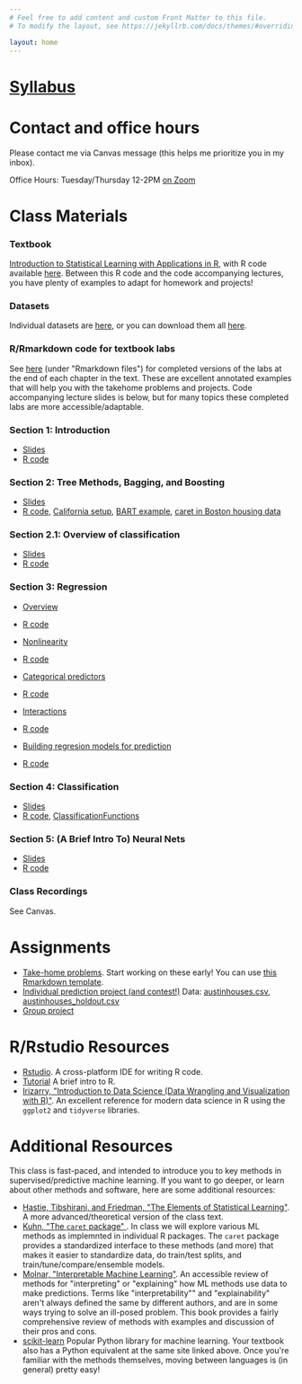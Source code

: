```yaml
---
# Feel free to add content and custom Front Matter to this file.
# To modify the layout, see https://jekyllrb.com/docs/themes/#overriding-theme-defaults

layout: home
---
```


# [Syllabus](files/syllabus.pdf)

# Contact and office hours

Please contact me via Canvas message (this helps me prioritize you in my inbox).

Office Hours: Tuesday/Thursday 12-2PM [on Zoom](https://utexas.zoom.us/j/97612392399)

# Class Materials

### Textbook

[Introduction to Statistical Learning with Applications in R](https://www.statlearning.com/), with R code available [here](https://www.statlearning.com/resources-second-edition). Between this R code and the code accompanying lectures, you have plenty of examples to adapt for homework and projects!

### Datasets

Individual datasets are [here](https://github.com/jaredsmurray/sta380_msba/tree/main/data/), or you can download them all [here](data.zip).

### R/Rmarkdown code for textbook labs

See [here](https://www.statlearning.com/resources-second-edition) (under "Rmarkdown files") for completed versions of the labs at the end of each chapter in the text. These are excellent annotated examples that will help you with the takehome problems and projects. Code accompanying lecture slides is below, but for many topics these completed labs are more accessible/adaptable.

### Section 1: Introduction

- [Slides](slides/01-Intro.pdf)
- [R code](R/Intro.R)

### Section 2: Tree Methods, Bagging, and Boosting

- [Slides](slides/02-Trees.pdf)
- [R code](R/Trees_MSBA.R), [California setup](R/cal_setup.txt), [BART example](R/BART_example.R), [caret in Boston housing data](R/caret_example.R)

### Section 2.1: Overview of classification
- [Slides](slides/classification_intro.pdf)
- [R code](R/caret_classification_example.R)

### Section 3: Regression

- [Overview](slides/03-Regression.pdf)
- [R code](R/msba_regression.R)

- [Nonlinearity](slides/nonlinear.pdf)
- [R code](R/nonlinear.R)

- [Categorical predictors](slides/dummy_variables.pdf)
- [R code](R/dummy_variables.R)

- [Interactions](slides/interactions.pdf)
- [R code](R/interactions.R)

- [Building regresion models for prediction](slides/03-Building-Regression.pdf)
- [R code](R/building_regression.R)

### Section 4: Classification

- [Slides](slides/04-Classification.pdf)
- [R code](R/Classification_MSBA.R), [ClassificationFunctions](R/ClassificationFunctions.R)

### Section 5: (A Brief Intro To) Neural Nets

- [Slides](slides/05-NN.pdf)
- [R code](R/NN_MSBA.R)

### Class Recordings

See Canvas.

# Assignments

- [Take-home problems](files/takehome.pdf). Start working on these early! You can use [this Rmarkdown template](files/template.Rmd).
- [Individual prediction project (and contest!)](files/individual_project.pdf) Data: [austinhouses.csv](data/austinhouses.csv), [austinhouses_holdout.csv](data/austinhouses_holdout.csv)
- [Group project](files/group_project.pdf)

# R/Rstudio Resources

- [Rstudio](https://posit.co/download/rstudio-desktop/). A cross-platform IDE for writing R code.
- [Tutorial](R/Tutorial.pdf) A brief intro to R.
- [Irizarry, "Introduction to Data Science (Data Wrangling and Visualization with R)"](https://rafalab.dfci.harvard.edu/dsbook-part-1/). An excellent reference for modern data science in R using the `ggplot2` and `tidyverse` libraries. 

# Additional Resources

This class is fast-paced, and intended to introduce you to key methods in supervised/predictive machine learning. If you want to go deeper, or learn about other methods and software, here are some additional resources:

- [Hastie, Tibshirani, and Friedman, "The Elements of Statistical Learning"](https://hastie.su.domains/ElemStatLearn/). A more advanced/theoretical version of the class text.
- [Kuhn, "The `caret` package" ](https://topepo.github.io/caret/index.html). In class we will explore various ML methods as implemnted in individual R packages. The `caret` package provides a standardized interface to these methods (and more) that makes it easier to standardize data, do train/test splits, and train/tune/compare/ensemble models.
- [Molnar, "Interpretable Machine Learning"](https://christophm.github.io/interpretable-ml-book/). An accessible review of methods for "interpreting" or "explaining" how ML methods use data to make predictions. Terms like "interpretability"" and "explainability" aren't always defined the same by different authors, and are in some ways trying to solve an ill-posed problem. This book provides a fairly comprehensive review of methods with examples and discussion of their pros and cons.
- [scikit-learn](https://scikit-learn.org/stable/index.html) Popular Python library for machine learning. Your textbook also has a Python equivalent at the same site linked above. Once you're familiar with the methods themselves, moving between languages is (in general) pretty easy!








